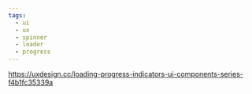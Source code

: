 ```yaml
---
tags:
  - ui
  - ux
  - spinner
  - loader
  - progress
---
```

https://uxdesign.cc/loading-progress-indicators-ui-components-series-f4b1fc35339a